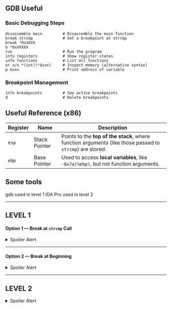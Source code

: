 ##  GDB Useful 

###  Basic Debugging Steps

```gdb
disassemble main         # Disassemble the main function
break strcmp             # Set a breakpoint at strcmp
break *0xXXXX
b *0xXXXXX
run                      # Run the program
info registers           # Show register states
info functions           # List all functions
or x/s *(int)(*$xxx)     # Inspect memory (alternative syntax)
p &xxx                   # Print address of variable
```

### Breakpoint Management

```gdb
info breakpoints         # See active breakpoints
d                        # Delete breakpoints
```

##  Useful Reference (x86)

| Register | Name           | Description |
|----------|----------------|-------------|
| `esp`    | Stack Pointer  | Points to the **top of the stack**, where function arguments (like those passed to `strcmp`) are stored. |
| `ebp`    | Base Pointer   | Used to access **local variables**, like `-0x7a(%ebp)`, but not function arguments. |

## Some tools

gdb used in level 1
IDA Pro used in level 2

---

## LEVEL 1

#### Option 1 — Break at `strcmp` Call

<details>
<summary>Spoiler Alert</summary>
- The password is passed via the **stack** (through `%esp`).
- You can inspect the memory at:

```gdb
x/s *(int*)($esp)        # Read the value at the address pointed to by esp
```

</details>

---

#### Option 2 — Break at Beginning

<details>
<summary>Spoiler Alert</summary>

Set a breakpoint early when password chunks are loaded into memory.  
These values are later used in `strcmp`.  
Check memory where data is stored:

```gdb
x/s $ebp -0xXXXXXX          # Inspect memory at offset from base pointer
```

</details>

---

## LEVEL 2


<details>
<summary>Spoiler Alert</summary>
- The string is passed via the **stack** (through `%esp`).
- You can inspect the memory at:

```gdb
x/s *(int*)($esp+4)        # Read the value at the address pointed to by esp to have the needed string
```
- Then we notice that the key should begin with 00
- Then a 'd' is hardcoded on the buffer at the first place.
- Then using the word we discover we disregard the first letter which is a "d"
- And convert the letter into ASCII number
- We got the final key to input

</details>
